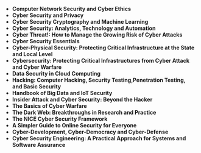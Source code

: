  

<ul>
  
 <li><b><a target="_blank" href="https://github.com/manjunath5496/Cyber-Security-Books/blob/master/cys(1).pdf" style="text-decoration:none;">Computer Network Security and Cyber Ethics</a></b></li>
  
<li><b><a target="_blank" href="https://github.com/manjunath5496/Cyber-Security-Books/blob/master/cys(2).pdf" style="text-decoration:none;">Cyber Security and Privacy</a></b></li>

<li><b><a target="_blank" href="https://github.com/manjunath5496/Cyber-Security-Books/blob/master/cys(3).pdf" style="text-decoration:none;">Cyber Security Cryptography and Machine Learning</a></b></li>                         
  <li><b><a target="_blank" href="https://github.com/manjunath5496/Cyber-Security-Books/blob/master/cys(4).pdf" style="text-decoration:none;">Cyber Security: Analytics, Technology and Automation</a></b></li>
  
   <li><b><a target="_blank" href="https://github.com/manjunath5496/Cyber-Security-Books/blob/master/cys(5).pdf" style="text-decoration:none;">Cyber Threat!: How to Manage the Growing Risk of Cyber Attacks</a></b></li>  
   
 <li><b><a target="_blank" href="https://github.com/manjunath5496/Cyber-Security-Books/blob/master/cys(6).pdf" style="text-decoration:none;">Cyber Security Essentials</a></b></li>
  
<li><b><a target="_blank" href="https://github.com/manjunath5496/Cyber-Security-Books/blob/master/cys(7).pdf" style="text-decoration:none;">Cyber-Physical Security: Protecting Critical Infrastructure at the State and Local Level</a></b></li>

<li><b><a target="_blank" href="https://github.com/manjunath5496/Cyber-Security-Books/blob/master/cys(8).pdf" style="text-decoration:none;">Cybersecurity: Protecting Critical Infrastructures from Cyber Attack and Cyber Warfare</a></b></li>                         
  <li><b><a target="_blank" href="https://github.com/manjunath5496/Cyber-Security-Books/blob/master/cys(9).pdf" style="text-decoration:none;">Data Security in Cloud Computing</a></b></li>
  
   <li><b><a target="_blank" href="https://github.com/manjunath5496/Cyber-Security-Books/blob/master/cys(10).pdf" style="text-decoration:none;">Hacking: Computer Hacking, Security Testing,Penetration Testing, and Basic Security</a></b></li>     
   
<li><b><a target="_blank" href="https://github.com/manjunath5496/Cyber-Security-Books/blob/master/cys(11).pdf" style="text-decoration:none;">Handbook of Big Data and IoT Security</a></b></li>

<li><b><a target="_blank" href="https://github.com/manjunath5496/Cyber-Security-Books/blob/master/cys(12).pdf" style="text-decoration:none;">Insider Attack and Cyber Security: Beyond the Hacker</a></b></li>                         
  <li><b><a target="_blank" href="https://github.com/manjunath5496/Cyber-Security-Books/blob/master/cys(13).pdf" style="text-decoration:none;">The Basics of Cyber Warfare</a></b></li>
  
   <li><b><a target="_blank" href="https://github.com/manjunath5496/Cyber-Security-Books/blob/master/cys(14).pdf" style="text-decoration:none;">The Dark Web: Breakthroughs in Research and Practice</a></b></li>     
      
 <li><b><a target="_blank" href="https://github.com/manjunath5496/Cyber-Security-Books/blob/master/cys(15).pdf" style="text-decoration:none;">The NICE Cyber Security Framework</a></b></li>                         
  <li><b><a target="_blank" href="https://github.com/manjunath5496/Cyber-Security-Books/blob/master/cys(16).pdf" style="text-decoration:none;">A Simpler Guide to Online Security for Everyone</a></b></li>
  
  <li><b><a target="_blank" href="https://github.com/manjunath5496/Cyber-Security-Books/blob/master/cys(17).pdf" style="text-decoration:none;">Cyber-Development, Cyber-Democracy and Cyber-Defense</a></b></li>                         
  <li><b><a target="_blank" href="https://github.com/manjunath5496/Cyber-Security-Books/blob/master/cys(18).pdf" style="text-decoration:none;">Cyber Security Engineering: A Practical Approach for Systems and Software Assurance</a></b></li>   
   
   
   
   
   
     
 </ul>
